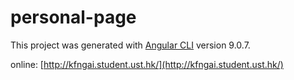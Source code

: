 # personal-page

This project was generated with [Angular CLI](https://github.com/angular/angular-cli) version 9.0.7.

online:
[http://kfngai.student.ust.hk/](http://kfngai.student.ust.hk/)
